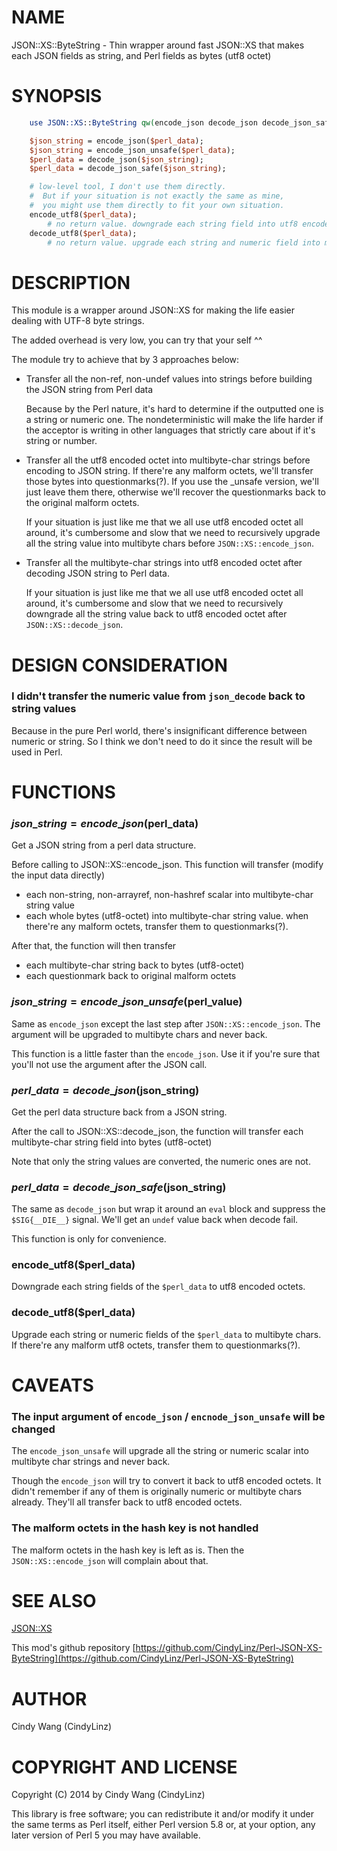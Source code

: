 # NAME

JSON::XS::ByteString - Thin wrapper around fast JSON::XS that makes each JSON fields as string, and Perl fields as bytes (utf8 octet)

# SYNOPSIS

```perl
    use JSON::XS::ByteString qw(encode_json decode_json decode_json_safe encode_utf8 decode_utf8);

    $json_string = encode_json($perl_data);
    $json_string = encode_json_unsafe($perl_data);
    $perl_data = decode_json($json_string);
    $perl_data = decode_json_safe($json_string);

    # low-level tool, I don't use them directly.
    #  But if your situation is not exactly the same as mine,
    #  you might use them directly to fit your own situation.
    encode_utf8($perl_data);
        # no return value. downgrade each string field into utf8 encoded octet
    decode_utf8($perl_data);
        # no return value. upgrade each string and numeric field into multibyte chars,
```

# DESCRIPTION

This module is a wrapper around JSON::XS for making the life easier dealing with UTF-8 byte strings.

The added overhead is very low, you can try that your self ^^

The module try to achieve that by 3 approaches below:

- Transfer all the non-ref, non-undef values into strings before building the JSON string from Perl data

  Because by the Perl nature, it's hard to determine if the outputted one is a string or numeric one.
  The nondeterministic will make the life harder if the acceptor is writing in other languages
  that strictly care about if it's string or number.

- Transfer all the utf8 encoded octet into multibyte-char strings before encoding to JSON string.
  If there're any malform octets, we'll transfer those bytes into questionmarks(?).
  If you use the \_unsafe version, we'll just leave them there, otherwise we'll recover the questionmarks back
  to the original malform octets.

  If your situation is just like me that we all use utf8 encoded octet all around,
  it's cumbersome and slow that we need to recursively upgrade all the string value into multibyte chars
  before `JSON::XS::encode_json`.

- Transfer all the multibyte-char strings into utf8 encoded octet after decoding JSON string
to Perl data.

  If your situation is just like me that we all use utf8 encoded octet all around,
  it's cumbersome and slow that we need to recursively downgrade all the string value back to utf8 encoded octet
  after `JSON::XS::decode_json`.

# DESIGN CONSIDERATION

### I didn't transfer the numeric value from `json_decode` back to string values

Because in the pure Perl world, there's insignificant difference between numeric or string.
So I think we don't need to do it since the result will be used in Perl.

# FUNCTIONS

### $json\_string = encode\_json($perl\_data)

Get a JSON string from a perl data structure.

Before calling to JSON::XS::encode\_json. This function will transfer (modify the input data directly)

- each non-string, non-arrayref, non-hashref scalar into multibyte-char string value
- each whole bytes (utf8-octet) into multibyte-char string value. when there're any malform octets, transfer them to questionmarks(?).

After that, the function will then transfer

- each multibyte-char string back to bytes (utf8-octet)
- each questionmark back to original malform octets

### $json\_string = encode\_json\_unsafe($perl\_value)

Same as `encode_json` except the last step after `JSON::XS::encode_json`.
The argument will be upgraded to multibyte chars and never back.

This function is a little faster than the `encode_json`.
Use it if you're sure that you'll not use the argument after the JSON call.

### $perl\_data = decode\_json($json\_string)

Get the perl data structure back from a JSON string.

After the call to JSON::XS::decode\_json, the function
will transfer each multibyte-char string field into bytes (utf8-octet)

Note that only the string values are converted, the numeric ones are not.

### $perl\_data = decode\_json\_safe($json\_string)

The same as `decode_json` but wrap it around an `eval` block and suppress
the `$SIG{__DIE__}` signal.
We'll get an `undef` value back when decode fail.

This function is only for convenience.

### encode\_utf8($perl\_data)

Downgrade each string fields of the `$perl_data` to utf8 encoded octets.

### decode\_utf8($perl\_data)

Upgrade each string or numeric fields of the `$perl_data` to multibyte chars.
If there're any malform utf8 octets, transfer them to questionmarks(?).

# CAVEATS

### The input argument of `encode_json` / `encnode_json_unsafe` will be changed

The `encode_json_unsafe` will upgrade all the string or numeric scalar into multibyte char strings
and never back.

Though the `encode_json` will try to convert it back to utf8 encoded octets.
It didn't remember if any of them is originally numeric or multibyte chars already.
They'll all transfer back to utf8 encoded octets.

### The malform octets in the hash key is not handled

The malform octets in the hash key is left as is.
Then the `JSON::XS::encode_json` will complain about that.

# SEE ALSO

[JSON::XS](https://metacpan.org/pod/JSON::XS)

This mod's github repository [https://github.com/CindyLinz/Perl-JSON-XS-ByteString](https://github.com/CindyLinz/Perl-JSON-XS-ByteString)

# AUTHOR

Cindy Wang (CindyLinz)

# COPYRIGHT AND LICENSE

Copyright (C) 2014 by Cindy Wang (CindyLinz)

This library is free software; you can redistribute it and/or modify
it under the same terms as Perl itself, either Perl version 5.8 or,
at your option, any later version of Perl 5 you may have available.
